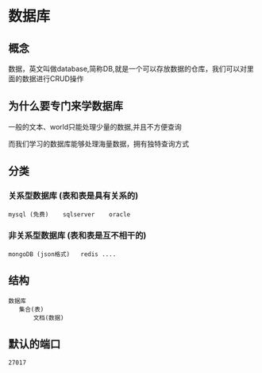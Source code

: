 # 数据库

##  概念

数据，英文叫做database,简称DB,就是一个可以存放数据的仓库，我们可以对里面的数据进行CRUD操作

## 为什么要专门来学数据库

一般的文本、world只能处理少量的数据,并且不方便查询

而我们学习的数据库能够处理海量数据，拥有独特查询方式

## 分类

### 关系型数据库 (表和表是具有关系的)

~~~
mysql (免费)    sqlserver    oracle 
~~~

### 非关系型数据库 (表和表是互不相干的)

~~~
mongoDB (json格式)   redis ....
~~~



## 结构

~~~
数据库
   集合(表)
   	   文档(数据)
~~~



## 默认的端口

~~~
27017
~~~





